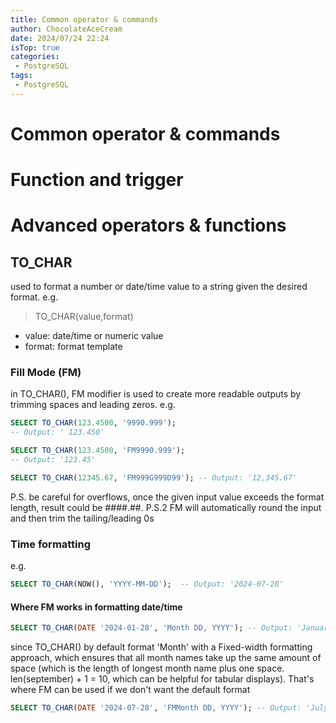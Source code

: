 ```yaml
---
title: Common operator & commands
author: ChocolateAceCream
date: 2024/07/24 22:24
isTop: true
categories:
 - PostgreSQL
tags:
 - PostgreSQL
---
```


# Common operator & commands <Badge text="PostgreSQL" type="warning" />

# Function and trigger

# Advanced operators & functions
## TO_CHAR
used to format a number or date/time value to a string given the desired format.
e.g.
> TO_CHAR(value,format)
- value: date/time or numeric value
- format: format template

### Fill Mode (FM)
in TO_CHAR(), FM modifier is used to create more readable outputs by trimming spaces and leading zeros.
e.g.
```sql
SELECT TO_CHAR(123.4500, '9990.999');
-- Output: ' 123.450'

SELECT TO_CHAR(123.4500, 'FM9990.999');
-- Output: '123.45'

SELECT TO_CHAR(12345.67, 'FM999G999D99'); -- Output: '12,345.67'
```
P.S. be careful for overflows, once the given input value exceeds the format length, result could be ####.##.
P.S.2 FM will automatically round the input and then trim the tailing/leading 0s

### Time formatting
e.g.
```sql
SELECT TO_CHAR(NOW(), 'YYYY-MM-DD');  -- Output: '2024-07-28'
```

#### Where FM works in formatting date/time

```sql
SELECT TO_CHAR(DATE '2024-01-28', 'Month DD, YYYY'); -- Output: 'January   28, 2024'
```

since TO_CHAR() by default format 'Month' with a Fixed-width formatting approach, which ensures that all month names take up the same amount of space (which is the length of longest month name plus one space. len(september) + 1 = 10, which can be helpful for tabular displays). That's where FM can be used if we don't want the default format
```sql
SELECT TO_CHAR(DATE '2024-07-28', 'FMMonth DD, YYYY'); -- Output: 'July 28, 2024'
```